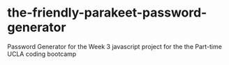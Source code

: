 # the-friendly-parakeet-password-generator
Password Generator for the Week 3 javascript project for the the Part-time UCLA coding bootcamp
